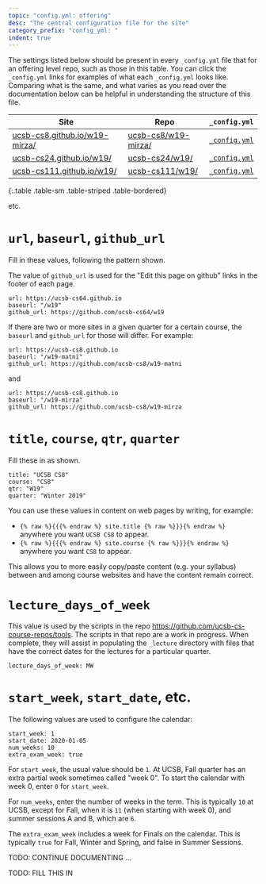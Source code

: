 ```yaml
---
topic: "config.yml: offering"
desc: "The central configuration file for the site"
category_prefix: "config_yml: "
indent: true
---
```


The settings listed below should be present in every `_config.yml` file that for an offering level repo, such as those in this table.  You can click the `_config.yml` links for examples of what each `_config.yml` looks like.  Comparing what is the same, and what varies as you read over the documentation below can be helpful in understanding the structure of this file.

| Site | Repo | `_config.yml` |
|------|------|--------------|
| [ucsb-cs8.github.io/w19-mirza/](https://ucsb-cs8.github.io/w19-mirza/) | [ucsb-cs8/w19-mirza/](https://github.com/ucsb-cs8/w19-mirza/) | [`_config.yml`](https://github.com/ucsb-cs8/w19-mirza/blob/master/_config.yml) |
| [ucsb-cs24.github.io/w19/](https://ucsb-cs24.github.io/w19/) | [ucsb-cs24/w19/](https://github.com/ucsb-cs24/w19-mirza/) | [`_config.yml`](https://github.com/ucsb-cs24/w19/blob/master/_config.yml) |
| [ucsb-cs111.github.io/w19/](https://ucsb-cs111.github.io/w19/) | [ucsb-cs111/w19/](https://github.com/ucsb-cs111/w19/) | [`_config.yml`](https://github.com/ucsb-cs111/w19/blob/master/_config.yml) |
{:.table .table-sm .table-striped .table-bordered}

etc.


# `url`, `baseurl`, `github_url`

Fill in these values, following the pattern shown.

The value of `github_url` is used for the "Edit this page on github" links in the footer of each page.

```
url: https://ucsb-cs64.github.io 
baseurl: "/w19"  
github_url: https://github.com/ucsb-cs64/w19
```

If there are two or more sites in a given quarter for a certain course, the `baseurl` and `github_url` for those will differ.
For example:

```
url: https://ucsb-cs8.github.io 
baseurl: "/w19-matni"  
github_url: https://github.com/ucsb-cs8/w19-matni
```

and

```
url: https://ucsb-cs8.github.io 
baseurl: "/w19-mirza"  
github_url: https://github.com/ucsb-cs8/w19-mirza
```



# `title`, `course`, `qtr`, `quarter`

Fill these in as shown.  

```
title: "UCSB CS8"
course: "CS8"
qtr: "W19"
quarter: "Winter 2019"
```

You can use these values in content on web pages by writing, for example:
* `{% raw %}{{{% endraw %} site.title {% raw %}}}{% endraw %}` anywhere you want `UCSB CS8` to appear.
* `{% raw %}{{{% endraw %} site.course {% raw %}}}{% endraw %}` anywhere you want `CS8` to appear.

This allows you to more easily copy/paste content (e.g. your syllabus) between and among course websites and have the content
remain correct.

# `lecture_days_of_week`

This value is used by the scripts in the repo <https://github.com/ucsb-cs-course-repos/tools>.  The scripts in that repo are a work in progress.  When complete, they will assist in populating the `_lecture` directory with files that have the correct dates for the lectures for a particular quarter.

```
lecture_days_of_week: MW
```

# `start_week`, `start_date`, etc.

The following values are used to configure the calendar:

```
start_week: 1
start_date: 2020-01-05
num_weeks: 10
extra_exam_week: true
```

For `start_week`, the usual value should be `1`.  At UCSB, Fall quarter has an extra partial week sometimes called "week 0". To start the calendar with week 0, enter `0` for `start_week`.

For `num_weeks`, enter the number of weeks in the term.  This is typically `10` at UCSB, except for Fall, when it is `11` (when starting with week 0), and summer sessions A and B, which are `6`.

The `extra_exam_week` includes a week for Finals on the calendar.    This is typically `true` for Fall, Winter and Spring, and false in Summer Sessions.


TODO: CONTINUE DOCUMENTING ...

TODO: FILL THIS IN
